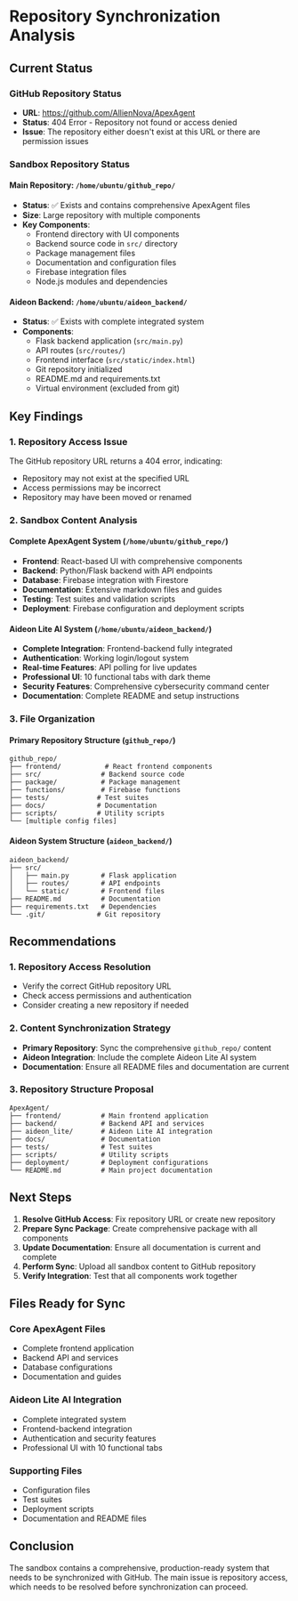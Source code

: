 # Repository Synchronization Analysis

## Current Status

### GitHub Repository Status
- **URL**: https://github.com/AllienNova/ApexAgent
- **Status**: 404 Error - Repository not found or access denied
- **Issue**: The repository either doesn't exist at this URL or there are permission issues

### Sandbox Repository Status

#### Main Repository: `/home/ubuntu/github_repo/`
- **Status**: ✅ Exists and contains comprehensive ApexAgent files
- **Size**: Large repository with multiple components
- **Key Components**:
  - Frontend directory with UI components
  - Backend source code in `src/` directory
  - Package management files
  - Documentation and configuration files
  - Firebase integration files
  - Node.js modules and dependencies

#### Aideon Backend: `/home/ubuntu/aideon_backend/`
- **Status**: ✅ Exists with complete integrated system
- **Components**:
  - Flask backend application (`src/main.py`)
  - API routes (`src/routes/`)
  - Frontend interface (`src/static/index.html`)
  - Git repository initialized
  - README.md and requirements.txt
  - Virtual environment (excluded from git)

## Key Findings

### 1. Repository Access Issue
The GitHub repository URL returns a 404 error, indicating:
- Repository may not exist at the specified URL
- Access permissions may be incorrect
- Repository may have been moved or renamed

### 2. Sandbox Content Analysis

#### Complete ApexAgent System (`/home/ubuntu/github_repo/`)
- **Frontend**: React-based UI with comprehensive components
- **Backend**: Python/Flask backend with API endpoints
- **Database**: Firebase integration with Firestore
- **Documentation**: Extensive markdown files and guides
- **Testing**: Test suites and validation scripts
- **Deployment**: Firebase configuration and deployment scripts

#### Aideon Lite AI System (`/home/ubuntu/aideon_backend/`)
- **Complete Integration**: Frontend-backend fully integrated
- **Authentication**: Working login/logout system
- **Real-time Features**: API polling for live updates
- **Professional UI**: 10 functional tabs with dark theme
- **Security Features**: Comprehensive cybersecurity command center
- **Documentation**: Complete README and setup instructions

### 3. File Organization

#### Primary Repository Structure (`github_repo/`)
```
github_repo/
├── frontend/           # React frontend components
├── src/               # Backend source code
├── package/           # Package management
├── functions/         # Firebase functions
├── tests/            # Test suites
├── docs/             # Documentation
├── scripts/          # Utility scripts
└── [multiple config files]
```

#### Aideon System Structure (`aideon_backend/`)
```
aideon_backend/
├── src/
│   ├── main.py        # Flask application
│   ├── routes/        # API endpoints
│   └── static/        # Frontend files
├── README.md          # Documentation
├── requirements.txt   # Dependencies
└── .git/             # Git repository
```

## Recommendations

### 1. Repository Access Resolution
- Verify the correct GitHub repository URL
- Check access permissions and authentication
- Consider creating a new repository if needed

### 2. Content Synchronization Strategy
- **Primary Repository**: Sync the comprehensive `github_repo/` content
- **Aideon Integration**: Include the complete Aideon Lite AI system
- **Documentation**: Ensure all README files and documentation are current

### 3. Repository Structure Proposal
```
ApexAgent/
├── frontend/          # Main frontend application
├── backend/           # Backend API and services
├── aideon_lite/       # Aideon Lite AI integration
├── docs/              # Documentation
├── tests/             # Test suites
├── scripts/           # Utility scripts
├── deployment/        # Deployment configurations
└── README.md          # Main project documentation
```

## Next Steps

1. **Resolve GitHub Access**: Fix repository URL or create new repository
2. **Prepare Sync Package**: Create comprehensive package with all components
3. **Update Documentation**: Ensure all documentation is current and complete
4. **Perform Sync**: Upload all sandbox content to GitHub repository
5. **Verify Integration**: Test that all components work together

## Files Ready for Sync

### Core ApexAgent Files
- Complete frontend application
- Backend API and services
- Database configurations
- Documentation and guides

### Aideon Lite AI Integration
- Complete integrated system
- Frontend-backend integration
- Authentication and security features
- Professional UI with 10 functional tabs

### Supporting Files
- Configuration files
- Test suites
- Deployment scripts
- Documentation and README files

## Conclusion

The sandbox contains a comprehensive, production-ready system that needs to be synchronized with GitHub. The main issue is repository access, which needs to be resolved before synchronization can proceed.

